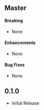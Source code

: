 ## Master

#### Breaking
- None

#### Enhancements
- None

#### Bug Fixes
- None


## 0.1.0
- Initial Release
